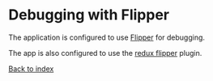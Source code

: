 # Debugging with Flipper
The application is configured to use [Flipper](https://fbflipper.com/docs/features/react-native/) for debugging.

The app is also configured to use the [redux flipper](https://github.com/jk-gan/redux-flipper) plugin.

[Back to index](../README.md)
